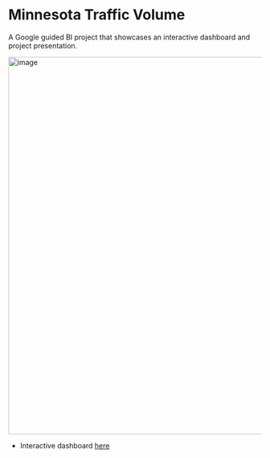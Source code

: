 # Minnesota Traffic Volume
A Google guided BI project that showcases an interactive dashboard and project presentation.  

<img width="750" alt="image" src="https://github.com/LeanaIssys/Minnesota_Traffic_Volume/assets/129123050/2532b7dd-40a3-4015-87e1-6c41f99addb0)">

- Interactive dashboard [here](https://public.tableau.com/views/Minn_Traffic/Dashboard1?:language=en-US&:display_count=n&:origin=viz_share_link)
